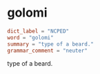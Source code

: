 # golomi

``` toml
dict_label = "NCPED"
word = "golomi"
summary = "type of a beard."
grammar_comment = "neuter"
```

type of a beard.

